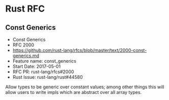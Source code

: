 # Rust RFC


## Const Generics
- Const Generics 
- RFC 2000
- https://github.com/rust-lang/rfcs/blob/master/text/2000-const-generics.md
- Feature name: const_generics
- Start Date: 2017-05-01
- RFC PR: rust-lang/rfcs#2000
- Rust Issue: rust-lang/rust#44580

Allow types to be generic over constant values; among other things this will allow users to write impls which are abstract over all array types.

